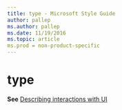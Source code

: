 ```yaml
---
title: type - Microsoft Style Guide
author: pallep
ms.author: pallep
ms.date: 11/19/2016
ms.topic: article
ms.prod = non-product-specific
---
```


# type

**See** [Describing interactions with UI](/style-guide/procedures-instructions/describing-interactions-with-ui)
